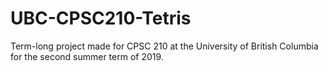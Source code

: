 # UBC-CPSC210-Tetris

Term-long project made for CPSC 210 at the University of British Columbia for the second summer term of 2019.
